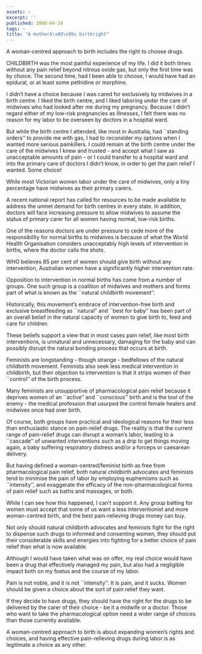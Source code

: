 ```yaml
---
assets: ~
excerpt: ''
published: 2000-04-28
tags: ~
title: "A motherâ\x80\x99s birthright"
---
```

A woman-centred approach to birth includes the right to choose drugs.

CHILDBIRTH was the most painful experience of my life. I did it both
times without any pain relief beyond nitrous oxide gas, but only the
first time was by choice. The second time, had I been able to choose, I
would have had an epidural, or at least some pethidine or morphine.

I didn’t have a choice because I was cared for exclusively by midwives
in a birth centre. I liked the birth centre, and I liked laboring under
the care of midwives who had looked after me during my pregnancy.
Because I didn’t regard either of my low-risk pregnancies as illnesses,
I felt there was no reason for my labor to be overseen by doctors in a
hospital ward.

But while the birth centre I attended, like most in Australia, had
\`\`standing orders’’ to provide me with gas, I had to reconsider my
options when I wanted more serious painkillers. I could remain at the
birth centre under the care of the midwives I knew and trusted - and
accept what I saw as unacceptable amounts of pain - or I could transfer
to a hospital ward and into the primary care of doctors I didn’t know,
in order to get the pain relief I wanted. Some choice!

While most Victorian women labor under the care of midwives, only a tiny
percentage have midwives as their primary carers.

A recent national report has called for resources to be made available
to address the unmet demand for birth centres in every state. In
addition, doctors will face increasing pressure to allow midwives to
assume the status of primary carer for all women having normal, low-risk
births.

One of the reasons doctors are under pressure to cede more of the
responsibility for normal births to midwives is because of what the
World Health Organisation considers unacceptably high levels of
intervention in births, where the doctor calls the shots.

WHO believes 85 per cent of women should give birth without any
intervention, Australian women have a significantly higher intervention
rate.

Opposition to intervention in normal births has come from a number of
groups. One such group is a coalition of midwives and mothers and forms
part of what is known as the \`\`natural childbirth movement’’.

Historically, this movement’s embrace of intervention-free birth and
exclusive breastfeeding as \`\`natural" and \`\`best for baby’’ has been
part of an overall belief in the natural capacity of women to give birth
to, feed and care for children.

These beliefs support a view that in most cases pain relief, like most
birth interventions, is unnatural and unnecessary, damaging for the baby
and can possibly disrupt the natural bonding process that occurs at
birth.

Feminists are longstanding - though strange - bedfellows of the natural
childbirth movement. Feminists also seek less medical intervention in
childbirth, but their objection to intervention is that it strips women
of their \`\`control’’ of the birth process.

Many feminists are unsupportive of pharmacological pain relief because
it deprives women of an \`\`active‘’ and \`\`conscious’’ birth and is
the tool of the enemy - the medical profession that usurped the control
female healers and midwives once had over birth.

Of course, both groups have practical and ideological reasons for their
less than enthusiastic stance on pain-relief drugs. The reality is that
the current range of pain-relief drugs can disrupt a woman’s labor,
leading to a \`\`cascade’’ of unwanted interventions such as a drip to
get things moving again, a baby suffering respiratory distress and/or a
forceps or caesarean delivery.

But having defined a woman-centred/feminist birth as free from
pharmacological pain relief, both natural childbirth advocates and
feminists tend to minimise the pain of labor by employing euphemisms
such as \`\`intensity’’, and exaggerate the efficacy of the
non-pharmacological forms of pain relief such as baths and massages, or
both.

While I can see how this happened, I can’t support it. Any group batting
for women must accept that some of us want a less interventionist and
more woman-centred birth, and the best pain-relieving drugs money can
buy.

Not only should natural childbirth advocates and feminists fight for the
right to dispense such drugs to informed and consenting women, they
should put their considerable skills and energies into fighting for a
better choice of pain relief than what is now available.

Although I would have taken what was on offer, my real choice would have
been a drug that effectively managed my pain, but also had a negligible
impact both on my foetus and the course of my labor.

Pain is not noble, and it is not \`\`intensity’’. It is pain, and it
sucks. Women should be given a choice about the sort of pain relief they
want.

If they decide to have drugs, they should have the right for the drugs
to be delivered by the carer of their choice - be it a midwife or a
doctor. Those who want to take the pharmacological option need a wider
range of choices than those currently available.

A woman-centred approach to birth is about expanding women’s rights and
choices, and having effective pain-relieving drugs during labor is as
legitimate a choice as any other.